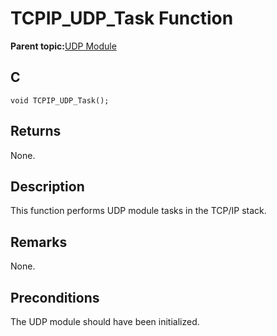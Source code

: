 # TCPIP\_UDP\_Task Function

**Parent topic:**[UDP Module](GUID-D2D8E9C8-0778-41E2-8F0B-194954B92250.md)

## C

```
void TCPIP_UDP_Task(); 
```

## Returns

None.

## Description

This function performs UDP module tasks in the TCP/IP stack.

## Remarks

None.

## Preconditions

The UDP module should have been initialized.

